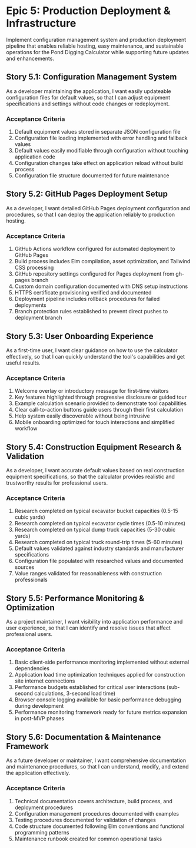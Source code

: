 # Epic 5: Production Deployment & Infrastructure

Implement configuration management system and production deployment pipeline that enables reliable hosting, easy maintenance, and sustainable operations for the Pond Digging Calculator while supporting future updates and enhancements.

## Story 5.1: Configuration Management System
As a developer maintaining the application,
I want easily updateable configuration files for default values,
so that I can adjust equipment specifications and settings without code changes or redeployment.

### Acceptance Criteria
1. Default equipment values stored in separate JSON configuration file
2. Configuration file loading implemented with error handling and fallback values
3. Default values easily modifiable through configuration without touching application code
4. Configuration changes take effect on application reload without build process
5. Configuration file structure documented for future maintenance

## Story 5.2: GitHub Pages Deployment Setup
As a developer,
I want detailed GitHub Pages deployment configuration and procedures,
so that I can deploy the application reliably to production hosting.

### Acceptance Criteria
1. GitHub Actions workflow configured for automated deployment to GitHub Pages
2. Build process includes Elm compilation, asset optimization, and Tailwind CSS processing
3. GitHub repository settings configured for Pages deployment from gh-pages branch
4. Custom domain configuration documented with DNS setup instructions
5. HTTPS certificate provisioning verified and documented
6. Deployment pipeline includes rollback procedures for failed deployments
7. Branch protection rules established to prevent direct pushes to deployment branch

## Story 5.3: User Onboarding Experience
As a first-time user,
I want clear guidance on how to use the calculator effectively,
so that I can quickly understand the tool's capabilities and get useful results.

### Acceptance Criteria
1. Welcome overlay or introductory message for first-time visitors
2. Key features highlighted through progressive disclosure or guided tour
3. Example calculation scenario provided to demonstrate tool capabilities
4. Clear call-to-action buttons guide users through their first calculation
5. Help system easily discoverable without being intrusive
6. Mobile onboarding optimized for touch interactions and simplified workflow

## Story 5.4: Construction Equipment Research & Validation
As a developer,
I want accurate default values based on real construction equipment specifications,
so that the calculator provides realistic and trustworthy results for professional users.

### Acceptance Criteria
1. Research completed on typical excavator bucket capacities (0.5-15 cubic yards)
2. Research completed on typical excavator cycle times (0.5-10 minutes)
3. Research completed on typical dump truck capacities (5-30 cubic yards)
4. Research completed on typical truck round-trip times (5-60 minutes)
5. Default values validated against industry standards and manufacturer specifications
6. Configuration file populated with researched values and documented sources
7. Value ranges validated for reasonableness with construction professionals

## Story 5.5: Performance Monitoring & Optimization
As a project maintainer,
I want visibility into application performance and user experience,
so that I can identify and resolve issues that affect professional users.

### Acceptance Criteria
1. Basic client-side performance monitoring implemented without external dependencies
2. Application load time optimization techniques applied for construction site internet connections
3. Performance budgets established for critical user interactions (sub-second calculations, 3-second load time)
4. Browser console logging available for basic performance debugging during development
5. Performance monitoring framework ready for future metrics expansion in post-MVP phases

## Story 5.6: Documentation & Maintenance Framework
As a future developer or maintainer,
I want comprehensive documentation and maintenance procedures,
so that I can understand, modify, and extend the application effectively.

### Acceptance Criteria
1. Technical documentation covers architecture, build process, and deployment procedures
2. Configuration management procedures documented with examples
3. Testing procedures documented for validation of changes
4. Code structure documented following Elm conventions and functional programming patterns
5. Maintenance runbook created for common operational tasks

